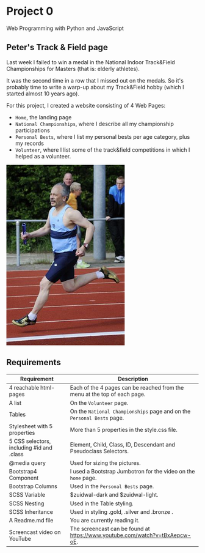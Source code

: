 # Project 0

Web Programming with Python and JavaScript


## Peter's Track & Field page

Last week I failed to win a medal in the National Indoor Track&Field Championships for Masters (that is: elderly athletes).

It was the second time in a row that I missed out on the medals.
So it's probably time to write a warp-up about my Track&Field hobby (which I started almost 10 years ago).

For this project, I created a website consisting of 4 Web Pages:
- `Home`, the landing page
- `National Championships`, where I describe all my championship participations
- `Personal Bests`, where I list my personal bests per age category, plus my records
- `Volunteer`, where I list some of the track&field competitions in which I helped as a volunteer.


![Focus during a Swedish Relay](focus.jpg)

## Requirements

| Requirement                               | Description                                                                        |
| ----------------------------------------- | ---------------------------------------------------------------------------------- |
| 4 reachable html-pages                    | Each of the 4 pages can be reached from the menu at the top of each page.          |
| A list                                    | On the `Volunteer` page.                                                           |
| Tables                                    | On the `National Championships` page and on the `Personal Bests` page.             |
| Stylesheet with 5 properties              | More than 5 properties in the style.css file.                                      |
| 5 CSS selectors, including #id and .class | Element, Child, Class, ID, Descendant and Pseudoclass Selectors.                   |
| @media query                              | Used for sizing the pictures.                                                      |
| Bootstrap4 Component                      | I used a Bootstrap Jumbotron for the video on the `home` page.                     |
| Bootstrap Columns                         | Used in the `Personal Bests` page.                                                 |
| SCSS Variable                             | $zuidwal-dark and $zuidwal-light.                                                  |
| SCSS Nesting                              | Used in the Table styling.                                                         |
| SCSS Inheritance                          | Used in styling .gold, .silver and .bronze .                                       |
| A Readme.md file                          | You are currently reading it.                                                      |
| Screencast video on YouTube               | The screencast can be found at https://www.youtube.com/watch?v=tBxAepcw-oE.        |
